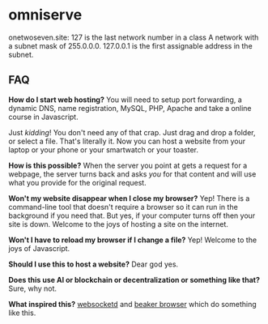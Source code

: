 # omniserve

onetwoseven.site: 127 is the last network number in a class A network with a subnet mask of 255.0.0.0. 127.0.0.1 is the first assignable address in the subnet. 

## FAQ

**How do I start web hosting?** You will need to setup port forwarding, a dynamic DNS, name registration, MySQL, PHP, Apache and take a online course in Javascript. 

Just *kidding*! You don't need any of that crap. Just drag and drop a folder, or select a file. That's literally it. Now you can host a website from your laptop or your phone or your smartwatch or your toaster.

**How is this possible?** When the server you point at gets a request for a webpage, the server turns back and asks *you* for that content and will use what you provide for the original request.

**Won't my website disappear when I close my browser?** Yep! There is a command-line tool that doesn't require a browser so it can run in the background if you need that. But yes, if your computer turns off then your site is down. Welcome to the joys of hosting a site on the internet.

**Won't I have to reload my browser if I change a file?** Yep! Welcome to the joys of Javascript.

**Should I use this to host a website?** Dear god yes.

**Does this use AI or blockchain or decentralization or something like that?** Sure, why not. 

**What inspired this?** [websocketd](https://github.com/joewalnes/websocketd) and [beaker browser](https://beakerbrowser.com/) which do something like this.

